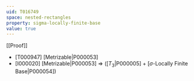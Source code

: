 ```yaml
---
uid: T016749
space: nested-rectangles
property: sigma-locally-finite-base
value: true
---
```

[[Proof]]

* [T000947] [Metrizable|P000053]
* [I000020] [Metrizable|P000053] => ([$T_3$|P000005] + [$\sigma$-Locally Finite Base|P000054])


